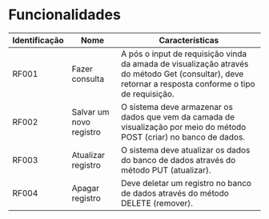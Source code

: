 # Funcionalidades

|Identificação    |Nome          |Características|
|-----------------|--------------|---------------|
|RF001            |Fazer consulta|A pós o input de requisição vinda da amada de visualização através do método Get (consultar), deve retornar a resposta conforme o tipo de requisição.|
|RF002|Salvar um novo registro|O sistema deve armazenar os dados que vem da camada de visualização por meio do método POST (criar) no banco de dados.|
|RF003|Atualizar registro|O sistema deve atualizar os dados do banco de dados através do método PUT (atualizar).|
|RF004|Apagar registro|Deve deletar um registro no banco de dados através do método DELETE (remover).|




